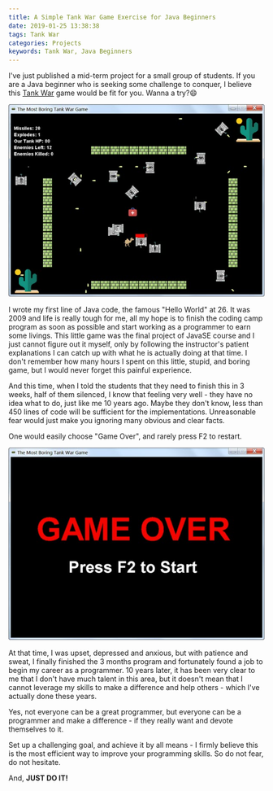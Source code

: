 ```yaml
---
title: A Simple Tank War Game Exercise for Java Beginners
date: 2019-01-25 13:38:38
tags: Tank War
categories: Projects
keywords: Tank War, Java Beginners
---
```


I've just published a mid-term project for a small group of students. If you are a Java beginner who is seeking some challenge to conquer, I believe this [Tank War](https://github.com/nateyoung427/tankwar) game would be fit for you. Wanna a try?😄

![](../images/tank-war.jpg)<!-- more -->

I wrote my first line of Java code, the famous "Hello World" at 26. It was 2009 and life is really tough for me, all my hope is to finish the coding camp program as soon as possible and start working as a programmer to earn some livings. This little game was the final project of JavaSE course and I just cannot figure out it myself, only by following the instructor's patient explanations I can catch up with what he is actually doing at that time. I don't remember how many hours I spent on this little, stupid, and boring game, but I would never forget this painful experience.

And this time, when I told the students that they need to finish this in 3 weeks, half of them silenced, I know that feeling very well - they have no idea what to do, just like me 10 years ago. Maybe they don't know, less than 450 lines of code will be sufficient for the implementations. Unreasonable fear would just make you ignoring many obvious and clear facts.

One would easily choose "Game Over", and rarely press F2 to restart.

![](../images/game-over.jpg)

At that time, I was upset, depressed and anxious, but with patience and sweat, I finally finished the 3 months program and fortunately found a job to begin my career as a programmer. 10 years later, it has been very clear to me that I don't have much talent in this area, but it doesn't mean that I cannot leverage my skills to make a difference and help others - which I've actually done these years.

Yes, not everyone can be a great programmer, but everyone can be a programmer and make a difference - if they really want and devote themselves to it.

Set up a challenging goal, and achieve it by all means - I firmly believe this is the most efficient way to improve your programming skills. So do not fear, do not hesitate.

And, **JUST DO IT!**

<script type="text/javascript">
amzn_assoc_placement = "adunit0";
amzn_assoc_search_bar = "false";
amzn_assoc_tracking_id = "oldyoungboy-20";
amzn_assoc_ad_mode = "manual";
amzn_assoc_ad_type = "smart";
amzn_assoc_marketplace = "amazon";
amzn_assoc_region = "US";
amzn_assoc_title = "";
amzn_assoc_linkid = "de429ade981a7c8fe5027e941b980ae1";
amzn_assoc_asins = "B00TFAET2G,0134685997,0134757599,020161622X";
</script>
<script src="//z-na.amazon-adsystem.com/widgets/onejs?MarketPlace=US"></script>
